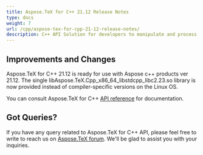 ```yaml
---
title: Aspose.TeX for C++ 21.12 Release Notes
type: docs
weight: 7
url: /cpp/aspose-tex-for-cpp-21-12-release-notes/
description: C++ API Solution for developers to manipulate and process TeX and LaTeX files. Release Notes of Aspose.TeX API solution for C++ | Release 2021.12
---
```


## Improvements and Changes

Aspose.TeX for C++ 21.12  is ready for use with Aspose c++ products ver 21.12.
The single libAspose.TeX.Cpp_x86_64_libstdcpp_libc2.23.so library is now provided instead of compiler-specific versions on the Linux OS.

You can consult Aspose.TeX for C++ [API reference](https://reference.aspose.com/tex/cpp/) for documentation.
 
## Got Queries?
If you have any query related to Aspose.TeX for C++ API, please feel free to write to reach us on [Aspose.TeX forum](https://forum.aspose.com/c/tex/). We'll be glad to assist you with your inquiries.
